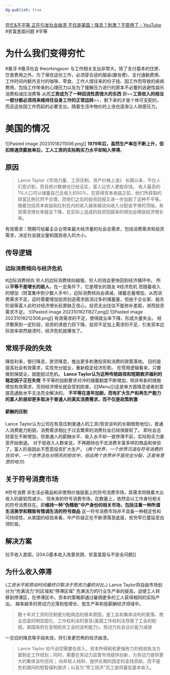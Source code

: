 ```yaml
---
dg-publish: true
---
```

[穷忙&不平等 正在引发社会崩溃 不仅是美国！降息？刺激？不管用了 - YouTube](https://www.youtube.com/watch?v=ToVw8qhNCMI&ab_channel=Yoloidea)
#贫富差距问题 #平等
# 为什么我们变得穷忙
#悬浮 #悬浮社会 #workingpoor
与工作相关支出非常大，除了支付基本的住房、饮食费用之外，为了保住这份工作，必须穿合适的服装(置妆费)、支付通勤费用、工作时间内额外支付的咖啡、零食、工作人情往来的份子钱、因工作而导致的疾病费用、包括工作带来的心理压力以及为了缓解压力进行的原本不必要的逃避性娱乐消费和减压消费等
从而**工资成为了一种回流性质很大的东西**
即==**工资收入的相当一部分都必须用来维持住自身工作的正常运转**==，剩下来的才是个体可支配的，而且这些因工作而起的必要支出，随着生活中物价的上涨也逐渐让人倍感压力。
# 美国的情况
![[Pasted image 20231018211006.png]]
**1979年后，虽然生产率在不断上升，但扣除通货膨胀率后，工人工资的实际购买力水平却陷入停滞**。
## 原因
>Lance Taylor《市场力量、工资压制、资产价格上涨》
>长期以来，不仅人们意识到，而且统计数据也已经证实，富人比穷人更能存钱。
>收入最高的1%人口可以储蓄自己总收入的50%，在获得资本收益之前，他们所获取的财富比例已然不合理，而他们之后的投资回报又进一步加剧了这种不平等。
>随着包括资本收益和红利在内的收入越来越流向收入分配金字塔的顶端，有效需求增长率就会下降，在实际上造成的投资回报率的增加会降低经济增长率。

有效需求：预期可给雇主企业带来最大经济量的社会总需求，包括消费需求和投资需求，决定社会就业量和国民收入的大小。
## 传导逻辑
### 边际消费倾向与经济危机
#边际消费倾向 
穷人的边际消费倾向越强，穷人的钱会更快回到经济循环中。
所以**平等不是增长的敌人**，在一定条件下，它是增长的朋友
#经济危机
而随着收入的增加（财富集中到少数人手中），边际消费倾向会递减，储蓄总量增加，从而消费需求不足，这时需要增加投资创造需求抵消过多的储蓄量，但由于企业家、股东阶层等富人此时对经济增长前景缺乏信心，投资支出往往不能弥补差距，进而投资需求不足。
![[Pasted image 20231018211827.png]]
![[Pasted image 20231018212308.png]]
有效需求的不足，使得就业率下降，形成大量失业。
经济繁荣到一定阶段，投资的诱惑力将下降，投资不足加上需求的不足，引发资本边际效率突然崩溃时，经济危机就爆发了。
## 常规手段的失效
降低利率，银行降息，房贷降息，推出更多刺激投资和消费的政策落地。
目的是提高社会有效需求，实现充分就业，重新稳定经济形势。
在惯用逻辑看来，只要做到保就业，就能挺过危机。
**Lance Taylor认为这种传统路径和短期救济福利的稳定因子正在失效**
不平等的加剧要求对冲的储蓄额度不断增加，除非有新的措施增加有效需求，否则经济增长就会受到损害。([[Menu]])这是单方面降息或者刻意提高通胀水平无法完全解决的。
**不平等在逐年加剧，而有扩大生产和再生产能力的富人阶层却更多取决于普通人的真实消费需求，而不仅是政策刺激**
#### 薪酬的压制
Lance Taylor认为公司在有意压制普通人的工资(劳资谈判的长期弱势地位)，普通人消费能力削弱，消费需求相比于过去繁荣的消费社会已经很疲软了。
即社会总财富在不断增加，但普通人的薪酬水平、收入水平却一直停滞不前，实际购买力甚至开始倒退。
对于低收入人群来说，不再期待也不去消费丰富多样的商品和体验了，富人阶层因此不愿意投资扩大生产。
(*两个世界，一个世界沉浸在符号消费的狂欢中，一个世界活在对明天的担忧中，但这两个世界并不是完全分裂，正是有意思的地方*)
## 关于符号消费市场
#符号消费
非生活必需品和非使用价值层面上的符号消费市场，其需求将随着大众收入的疲软而减少。
但未来的符号消费市场，在数量上，依然会以工作身份相关的符号消费存在。即**维持一种“伪精致”中产身份的相关市场，包括注重一种所谓生活美学和精致有情调生活的符号商品**
这一符号消费市场并不具备一种稳定性和可持续性，从美国的经验来看，中产阶级正在不断滑落至底层，贫穷早已蔓延至白领阶层。
## 解决方案
拉平收入差距，[[04.0基本收入改善贫困、贫富差距与不安全问题]]
## 为什么收入停滞
(*工资水平和劳动时间最终只取决于劳资力量的对比。*)
Lance Taylor将自由市场划分为“充满活力”的区域和“停滞区域”
充满活力的行业生产率的提高，迫使工人转移到停滞区，在停滞区中，资本的策略即通过雇佣更多的工人获得相同的实际产出。
越来越多的劳动力沦落到低增长、低生产率和低薪酬经济领域中。
>数十年对工资的压制是分配病态的根本原因，是工会和集体谈判的衰落、商业态度的明显固化、工作权利法的普及(美国工作权利法导致了工会的削弱，美国政府在变相扼杀工会的谈判能力)。劳动力社会议价能力减弱


一旦旧的降息等手段失效，将引发更恐怖的经济崩溃。
>Lance Taylor
>如今迫切需要在收入、资本所得税和更强有力的税收执法方面制定工作规划；同时，需要在劳动力监管市场提供创新，为劳动力提供更大的集体谈判空间；
>向年轻人倾斜，提供长期的固定的金钱资助，而不是危机期间的短暂福利救济；以及为“零工经济”员工提供最低基本收入。


